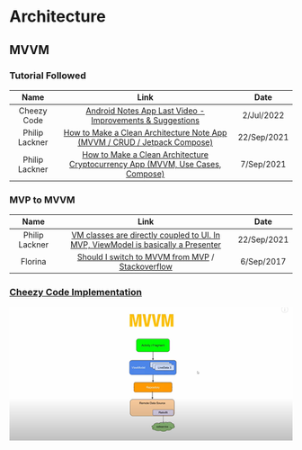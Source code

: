 # Architecture

## MVVM

### Tutorial Followed

|Name|Link|Date
|:-:|:-:|:-:
|Cheezy Code|[Android Notes App Last Video - Improvements & Suggestions](https://www.youtube.com/watch?v=CEifFyzYfSI)|2/Jul/2022
|Philip Lackner|[How to Make a Clean Architecture Note App (MVVM / CRUD / Jetpack Compose)](https://www.youtube.com/watch?v=8YPXv7xKh2w)|22/Sep/2021
|Philip Lackner|[How to Make a Clean Architecture Cryptocurrency App (MVVM, Use Cases, Compose)](https://www.youtube.com/watch?v=EF33KmyprEQ)|7/Sep/2021


### MVP to MVVM
|Name|Link|Date
|:-:|:-:|:-:
|Philip Lackner|[VM classes are directly coupled to UI. In MVP, ViewModel is basically a Presenter](https://youtube.com/watch?v=8YPXv7xKh2w?t=2877)|22/Sep/2021
|Florina|[Should I switch to MVVM from MVP](https://youtube.com/watch?v=Ts-uxYiBEQ8&t=549s) / [Stackoverflow](https://stackoverflow.com/a/46763456/4754141)|6/Sep/2017


### [Cheezy Code Implementation](https://youtube.com/watch?v=8ZLbv6TSa-U?list=PLRKyZvuMYSIMO2ebTldbwMTnDCn5klzjS&t=71)

![mvvm base](https://github.com/shanraisshan/Notes/blob/main/Android/Architecture/Architecture/!/mvvm.png)

